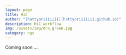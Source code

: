 ```yaml
---
layout: page
title: HiC
author: "[hattyoriiiiiii](hattyoriiiiiii.github.io)"
description: HiC workflow
img: /assets/img/dna_green.jpg
category: ngs
---
```


Coming soon ....